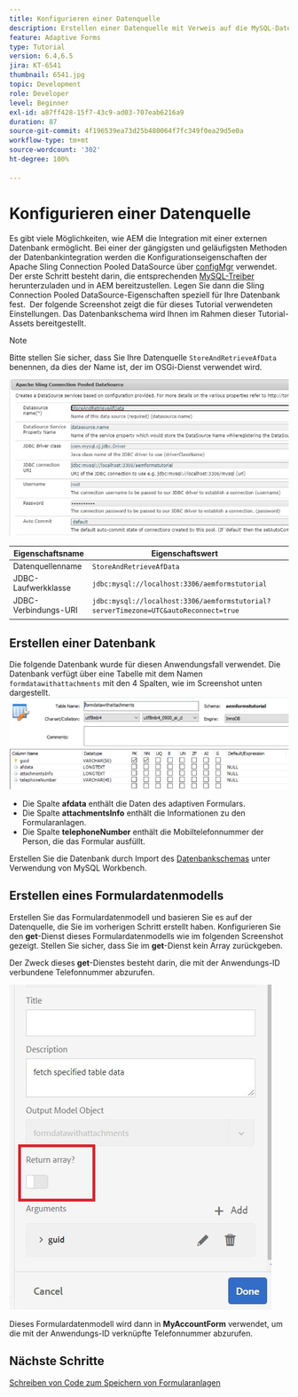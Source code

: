```yaml
---
title: Konfigurieren einer Datenquelle
description: Erstellen einer Datenquelle mit Verweis auf die MySQL-Datenbank
feature: Adaptive Forms
type: Tutorial
version: 6.4,6.5
jira: KT-6541
thumbnail: 6541.jpg
topic: Development
role: Developer
level: Beginner
exl-id: a87ff428-15f7-43c9-ad03-707eab6216a9
duration: 87
source-git-commit: 4f196539ea73d25b480064f7fc349f0ea29d5e0a
workflow-type: tm+mt
source-wordcount: '302'
ht-degree: 100%

---
```


# Konfigurieren einer Datenquelle

Es gibt viele Möglichkeiten, wie AEM die Integration mit einer externen Datenbank ermöglicht. Bei einer der gängigsten und geläufigsten Methoden der Datenbankintegration werden die Konfigurationseigenschaften der Apache Sling Connection Pooled DataSource über [configMgr](http://localhost:4502/system/console/configMgr) verwendet.
Der erste Schritt besteht darin, die entsprechenden [MySQL-Treiber](https://mvnrepository.com/artifact/mysql/mysql-connector-java) herunterzuladen und in AEM bereitzustellen.
Legen Sie dann die Sling Connection Pooled DataSource-Eigenschaften speziell für Ihre Datenbank fest.  Der folgende Screenshot zeigt die für dieses Tutorial verwendeten Einstellungen. Das Datenbankschema wird Ihnen im Rahmen dieser Tutorial-Assets bereitgestellt.

>[!NOTE]
>Bitte stellen Sie sicher, dass Sie Ihre Datenquelle `StoreAndRetrieveAfData` benennen, da dies der Name ist, der im OSGi-Dienst verwendet wird.


![data-source](assets/data-source.JPG)

| Eigenschaftsname | Eigenschaftswert |   |
|---------------------|------------------------------------------------------------------------------------|---|
| Datenquellenname | `StoreAndRetrieveAfData` |   |
| JDBC-Laufwerkklasse | `jdbc:mysql://localhost:3306/aemformstutorial` |   |
| JDBC-Verbindungs-URI | `jdbc:mysql://localhost:3306/aemformstutorial?serverTimezone=UTC&autoReconnect=true` |   |
|                     |                                                                                    |   |


## Erstellen einer Datenbank


Die folgende Datenbank wurde für diesen Anwendungsfall verwendet. Die Datenbank verfügt über eine Tabelle mit dem Namen `formdatawithattachments` mit den 4 Spalten, wie im Screenshot unten dargestellt.
![data-base](assets/table-schema.JPG)

* Die Spalte **afdata** enthält die Daten des adaptiven Formulars.
* Die Spalte **attachmentsInfo** enthält die Informationen zu den Formularanlagen.
* Die Spalte **telephoneNumber** enthält die Mobiltelefonnummer der Person, die das Formular ausfüllt.

Erstellen Sie die Datenbank durch Import des [Datenbankschemas](assets/data-base-schema.sql)
unter Verwendung von MySQL Workbench.

## Erstellen eines Formulardatenmodells

Erstellen Sie das Formulardatenmodell und basieren Sie es auf der Datenquelle, die Sie im vorherigen Schritt erstellt haben.
Konfigurieren Sie den **get**-Dienst dieses Formulardatenmodells wie im folgenden Screenshot gezeigt.
Stellen Sie sicher, dass Sie im **get**-Dienst kein Array zurückgeben.

Der Zweck dieses **get**-Dienstes besteht darin, die mit der Anwendungs-ID verbundene Telefonnummer abzurufen.

![get-service](assets/get-service.JPG)

Dieses Formulardatenmodell wird dann in **MyAccountForm** verwendet, um die mit der Anwendungs-ID verknüpfte Telefonnummer abzurufen.

## Nächste Schritte

[Schreiben von Code zum Speichern von Formularanlagen](./store-form-attachments.md)
